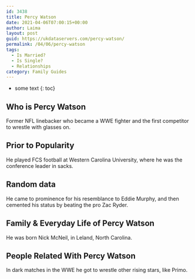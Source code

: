 ```yaml
---
id: 3438
title: Percy Watson
date: 2021-04-06T07:00:15+00:00
author: Laima
layout: post
guid: https://ukdataservers.com/percy-watson/
permalink: /04/06/percy-watson
tags:
  - Is Married?
  - Is Single?
  - Relationships
category: Family Guides
---
```


* some text
{: toc}


## Who is Percy Watson
                  
                  
                  
Former NFL linebacker who became a WWE fighter and the first competitor to wrestle with glasses on.
                  
              
            
              
            
                
                
                
## Prior to Popularity
                  
                  
                  
He played FCS football at Western Carolina University, where he was the conference leader in sacks.
                  
              
            
              
            
                
                
                
## Random data
                  
                  
                  
He came to prominence for his resemblance to Eddie Murphy, and then cemented his status by beating the pro Zac Ryder.
                  
              
            
              
            
                
                
                
## Family & Everyday Life of Percy Watson
                  
                  
                  
He was born Nick McNeil, in Leland, North Carolina.
                  
              
            
              
            
                
                
                
## People Related With Percy Watson
                  
                  
                  
In dark matches in the WWE he got to wrestle other rising stars, like Primo.
                  
              
            
              
            
                
              
            
              
              
            
            
              
            
          
          
          